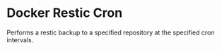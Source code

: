 # Docker Restic Cron

Performs a restic backup to a specified repository at the specified 
cron intervals.

